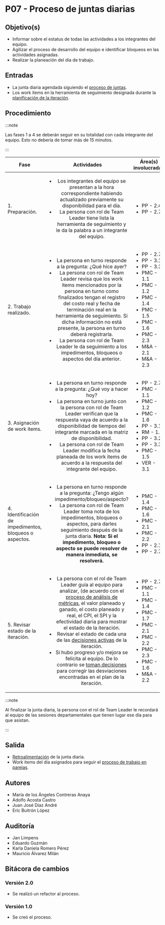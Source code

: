 # P07 - Proceso de juntas diarias

## Objetivo(s)

- Informar sobre el estatus de todas las actividades a los integrantes del equipo.
- Agilizar el proceso de desarrollo del equipo e identificar bloqueos en las actividades asignadas.
- Realizar la planeación del día de trabajo.

## Entradas

- La junta diaria agendada siguiendo el [proceso de juntas](./P01-proceso-juntas-departamentales).
- Los work items en la herramienta de seguimiento designada durante la [planificación de la iteración](./P12-proceso-planeacion-de-iteracion).

## Procedimiento

:::note

Las fases 1 a 4 se deberán seguir en su totalidad con cada integrante del equipo. Esto no debería de tomar más de 15 minutos.

:::

| Fase                                                    |                                                                                                                                                                                                                                                                                                                                                       Actividades                                                                                                                                                                                                                                                                                                                                                        | Área(s) involucradas                                                                                                                                                                                         |
| ------------------------------------------------------- | :----------------------------------------------------------------------------------------------------------------------------------------------------------------------------------------------------------------------------------------------------------------------------------------------------------------------------------------------------------------------------------------------------------------------------------------------------------------------------------------------------------------------------------------------------------------------------------------------------------------------------------------------------------------------------------------------------------------------: | ------------------------------------------------------------------------------------------------------------------------------------------------------------------------------------------------------------ |
| 1. Preparación.                                         |                                                                                                                                                                                                                  <ul><li>Los integrantes del equipo se presentan a la hora correspondiente habiendo actualizado previamente su disponibilidad para el día.</li><li>La persona con rol de Team Leader tiene lista la herramienta de seguimiento y le da la palabra a un integrante del equipo.</li></ul>                                                                                                                                                                                                                  | <ul><li>PP - 2.4</li><li>PP - 2.7</li></ul>                                                                                                                                                                  |
| 2. Trabajo realizado.                                   |                                                                                                       <ul><li>La persona en turno responde a la pregunta: ¿Qué hice ayer?</li><li>La persona con rol de Team Leader revisa que los work items mencionados por la persona en turno como finalizados tengan el registro del costo real y fecha de terminación real en la herramienta de seguimiento. Si dicha información no está presente, la persona en turno deberá registrarla.</li><li>La persona con rol de Team Leader le da seguimiento a los impedimentos, bloqueos o aspectos del día anterior.</li></ul>                                                                                                        | <ul><li>PP - 2.7</li><li>PP - 3.1</li><li>PP - 3.3</li><li>PMC - 1.1</li><li>PMC - 1.2</li><li>PMC - 1.4</li><li>PMC - 1.5</li><li>PMC - 1.6</li><li>PMC - 2.3</li><li>M&A - 2.1</li><li>M&A - 2.3</li></ul> |
| 3. Asignación de work items.                            |                                                                                                                                         <ul><li>La persona en turno responde a la pregunta: ¿Qué voy a hacer hoy?</li><li>La persona en turno junto con la persona con rol de Team Leader verifican que la respuesta vaya de acuerdo a la disponibilidad de tiempos del integrante marcada en la matriz de disponibilidad.</li><li>La persona con rol de Team Leader modifica la fecha planeada de los work items de acuerdo a la respuesta del integrante del equipo.</li></ul>                                                                                                                                         | <ul><li>PP - 2.7</li><li>PMC - 1.1</li><li>PMC - 1.2</li><li>PMC - 1.6</li><li>PP - 3.1</li><li>RM - 1.2</li><li>PP - 3.2</li><li>PP - 3.3</li><li>PMC - 1.5</li><li>VER - 3.1</li></ul>                     |
| 4. Identificación de impedimentos, bloqueos o aspectos. |                                                                                                                                                                              <ul><li>La persona en turno responde a la pregunta: ¿Tengo algún impedimento/bloqueo/aspecto?</li><li>La persona con rol de Team Leader toma nota de los impedimentos, bloqueos o aspectos, para darles seguimiento después de la junta diaria. **Nota: Si el impedimento, bloqueo o aspecto se puede resolver de manera inmediata, se resolverá.** </li></ul>                                                                                                                                                                              | <ul><li>PMC - 1.4</li><li>PMC - 1.6</li><li>PMC - 2.1</li><li>PMC - 2.2</li><li>PP - 2.1</li><li>PP - 2.7</li></ul>                                                                                          |
| 5. Revisar estado de la iteración.                      | <ul><li>La persona con el rol de Team Leader guía al equipo para analizar, (de acuerdo con el [proceso de análisis de métricas](./P22-proceso-analisis-metricas), el valor planeado y ganado, el costo planeado y real, el CPI, el SPI y la efectividad diaria para mostrar el estado de la iteración.</li><li>Revisar el estado de cada una de las [decisiones activas](https://docs.google.com/spreadsheets/d/1VfGH0x5rURBKiXvmC0vpmr9f11dtOssSHuqzyoRvj-w/edit#gid=0) de la iteración.</li><li>Si hubo progreso y/o mejora se felicita al equipo. De lo contrario se <a href="./P20-proceso-toma-de-decisiones">toman decisiones</a> para corregir las desviaciones encontradas en el plan de la iteración.</li></ul> | <ul><li>PP - 2.7</li><li>PMC - 1.1</li><li>PMC - 1.4</li><li>PMC - 1.7</li><li>PMC - 2.1</li><li>PMC - 2.2</li><li>PMC - 2.3</li><li>PMC - 1.6</li><li>M&A - 2.2</li></ul>                                   |

:::note

Al finalizar la junta diaria, la persona con el rol de Team Leader le recordará al equipo de las sesiones departamentales que tienen lugar ese día para que asistan.

:::

## Salida

- [Retroalimentación](./P19-proceso-atender-retro) de la junta diaria.
- Work items del día asignados para seguir el [proceso de trabajo en parejas](./P17-proceso-trabajo-parejas).

## Autores

- María de los Ángeles Contreras Anaya
- Adolfo Acosta Castro
- Juan José Díaz André
- Eric Buitrón López

## Auditoría

- Jan Limpens
- Eduardo Guzmán
- Karla Daniela Romero Pérez
- Mauricio Álvarez Milán

## Bitácora de cambios

### Versión 2.0

- Se realizó un refactor al proceso.

### Versión 1.0

- Se creó el proceso.
